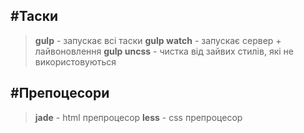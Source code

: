 #Таски
----------
>**gulp** - запускає всі таски
>**gulp watch** - запускає сервер + лайвоновлення
>**gulp uncss** - чистка від зайвих стилів, які не використовуються

#Препоцесори
-----------
>**jade** - html препроцесор
>**less** - css препроцесор
